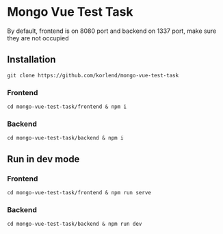 
# Mongo Vue Test Task

By default, frontend is on 8080 port and backend on 1337 port, make sure they are not occupied

## Installation

```
git clone https://github.com/korlend/mongo-vue-test-task
```

### Frontend
```
cd mongo-vue-test-task/frontend & npm i
```

### Backend
```
cd mongo-vue-test-task/backend & npm i
```

## Run in dev mode

### Frontend
```
cd mongo-vue-test-task/frontend & npm run serve
```

### Backend
```
cd mongo-vue-test-task/backend & npm run dev
```
